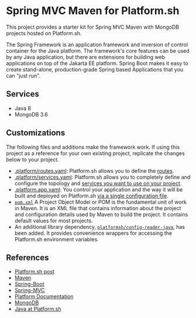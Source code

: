 # Spring MVC Maven for Platform.sh

This project provides a starter kit for Spring MVC Maven with MongoDB projects hosted on Platform.sh.

The Spring Framework is an application framework and inversion of control container for the Java platform. The framework's core features can be used by any Java application, but there are extensions for building web applications on top of the Jakarta EE platform. Spring Boot makes it easy to create stand-alone, production-grade Spring based Applications that you can "just run".

## Services

* Java 8
* MongoDB 3.6

## Customizations

The following files and additions make the framework work.  If using this project as a reference for your own existing project, replicate the changes below to your project.

* [.platform/routes.yaml](.platform/routes.yaml): Platform.sh allows you to define the [routes](https://docs.platform.sh/configuration/routes.html).
* [.platform/services.yaml](.platform/services.yaml):  Platform.sh allows you to completely define and configure the topology and [services you want to use on your project](https://docs.platform.sh/configuration/services.html).
* [.platform.app.yaml](.platform.app.yaml): You control your application and the way it will be built and deployed on Platform.sh [via a single configuration file](https://docs.platform.sh/configuration/app-containers.html).
* [`pom.xml`](pom.xml) A Project Object Model or POM is the fundamental unit of work in Maven. It is an XML file that contains information about the project and configuration details used by Maven to build the project. It contains default values for most projects.
* An additional library dependency, [`platformsh/config-reader-java`](https://github.com/platformsh/config-reader-java), has been added.  It provides convenience wrappers for accessing the Platform.sh environment variables.

## References

* [Platform.sh post](https://platform.sh/blog/2019/java-hello-world-at-platform.sh/)
* [Maven](https://maven.apache.org/)
* [Spring-Boot](https://spring.io/projects/spring-boot)
* [Spring-MVC](https://docs.spring.io/spring/docs/current/spring-framework-reference/web.html) 
* [Platform Documentation](https://docs.platform.sh/)
* [MongoDB](https://www.mongodb.com/)
* [Java at Platform.sh](https://docs.platform.sh/languages/java.html)